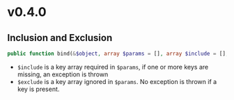# v0.4.0

## Inclusion and Exclusion

```php
public function bind(&$object, array $params = [], array $include = [], array $exclude = [])
```

- `$include` is a key array required in `$params`, if one or more keys are missing, an exception is thrown
- `$exclude` is a key array ignored in `$params`. No exception is thrown if a key is present.
